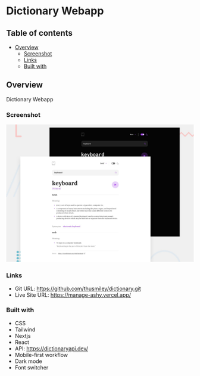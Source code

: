 # Dictionary Webapp

## Table of contents

- [Overview](#overview)
  - [Screenshot](#screenshot)
  - [Links](#links)
  - [Built with](#built-with)

## Overview

Dictionary Webapp

### Screenshot

![](/public/preview.jpg)

### Links

- Git URL: https://github.com/thusmiley/dictionary.git
- Live Site URL: https://manage-ashy.vercel.app/

### Built with

- CSS
- Tailwind
- Nextjs
- React
- API: https://dictionaryapi.dev/
- Mobile-first workflow
- Dark mode
- Font switcher
